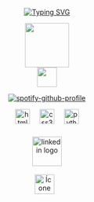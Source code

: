 <main>
<div align="center">
 
  
[![Typing SVG](https://readme-typing-svg.demolab.com?font=Nunito&weight=800&duration=4200&pause=&width=435&lines=Ol%C3%A1%F0%9F%91%8B!+Me+chamo+Leo!;Sou+um+Desenvolvedor+front+end.+;Fique+a+vontade!+;Espero+que+goste+dos+meus+projetos!+)](https://git.io/typing-svg)</span>

<img src="https://user-images.githubusercontent.com/74038190/216649417-9acc58df-9186-4132-ad43-819a57babb67.gif" height="90"> 
</div>    
<div align="center">
<img src="https://user-images.githubusercontent.com/74038190/212284158-e840e285-664b-44d7-b79b-e264b5e54825.gif" height="40">

  [![spotify-github-profile](https://spotify-github-profile.kittinanx.com/api/view?uid=31ly7v6vrcmlnvwrfvm4t3z2kmm4&cover_image=true&theme=novatorem&show_offline=false&background_color=00ffff&interchange=false&bar_color=53b14f&bar_color_cover=true)](https://spotify-github-profile.kittinanx.com/api/view?uid=31ly7v6vrcmlnvwrfvm4t3z2kmm4&redirect=true)
</div>


<div align="center" >
  <img width="12" />
  <img src="https://cdn.jsdelivr.net/gh/devicons/devicon/icons/html5/html5-original.svg" height="30" alt="html5 logo">
  <img width="12" />
  <img src="https://cdn.jsdelivr.net/gh/devicons/devicon/icons/css3/css3-original.svg" height="30" alt="css3 logo">
  <img width="12" />
  <img src="https://cdn.jsdelivr.net/gh/devicons/devicon/icons/python/python-original.svg" height="30" alt="python logo">
  <img width="12" />
</div>

###
<div align="center">
<a href="https://www.linkedin.com/in/leonardo-bento-937a2024a/" target="_blank" rel="noopener noreferrer">
<img src="https://user-images.githubusercontent.com/74038190/235294012-0a55e343-37ad-4b0f-924f-c8431d9d2483.gif" height="60" alt="linkedin logo"></a>
</div>
<br>
<div align="center">
    <img src="https://user-images.githubusercontent.com/74038190/212284087-bbe7e430-757e-4901-90bf-4cd2ce3e1852.gif" 
         height="40" style="margin-right: 10px;" 
         alt="Ícone do LinkedIn">
  </a>
</div>
</main>


<br clear="both">


###

